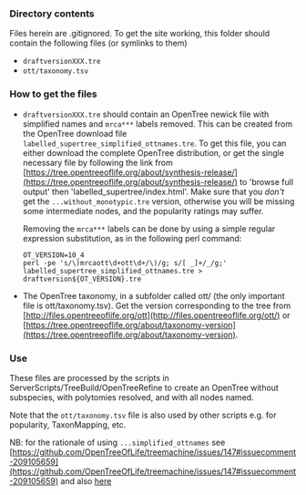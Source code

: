 ### Directory contents
Files herein are .gitignored. To get the site working, this folder should contain the following files (or symlinks to them)
	
* `draftversionXXX.tre`
* `ott/taxonomy.tsv`

### How to get the files
* `draftversionXXX.tre` should contain an OpenTree newick file with simplified names and `mrca***` labels removed. This can be created from the OpenTree download file `labelled_supertree_simplified_ottnames.tre`. To get this file, you can either download the complete OpenTree distribution, or get the single necessary file by following the link from [https://tree.opentreeoflife.org/about/synthesis-release/](https://tree.opentreeoflife.org/about/synthesis-release/) to 'browse full output' then 'labelled_supertree/index.html'. Make sure that you *don't* get the `...without_monotypic.tre` version, otherwise you will be missing some intermediate nodes, and the popularity ratings may suffer.
	
	Removing the `mrca***` labels can be done by using a simple regular expression substitution, as in the following perl command:

	```
	OT_VERSION=10_4
	perl -pe 's/\)mrcaott\d+ott\d+/\)/g; s/[ _]+/_/g;' labelled_supertree_simplified_ottnames.tre > draftversion${OT_VERSION}.tre
	```

* The OpenTree taxonomy, in a subfolder called ott/ (the only important file is ott/taxonomy.tsv). Get the version corresponding to the tree from [http://files.opentreeoflife.org/ott](http://files.opentreeoflife.org/ott/) or [https://tree.opentreeoflife.org/about/taxonomy-version](https://tree.opentreeoflife.org/about/taxonomy-version).

### Use

These files are processed by the scripts in ServerScripts/TreeBuild/OpenTreeRefine to create an OpenTree without subspecies, with polytomies resolved, and with all nodes named.

Note that the `ott/taxonomy.tsv` file is also used by other scripts e.g. for popularity, TaxonMapping, etc.

NB: for the rationale of using `...simplified_ottnames` see
 [https://github.com/OpenTreeOfLife/treemachine/issues/147#issuecomment-209105659](https://github.com/OpenTreeOfLife/treemachine/issues/147#issuecomment-209105659) and also [here](https://groups.google.com/forum/#!topic/opentreeoflife/EzqctKrJySk)

